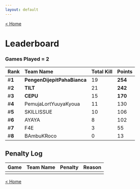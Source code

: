 ```yaml
---
layout: default
---
```


[< Home](https://kanziebub.github.io/SurvivalProtocol/)

# **Leaderboard**

### Games Played = 2

|  Rank  | Team Name             | Total Kill | **Points** |
|:-------|:----------------------|:-----------|:-----------|
| #**1** | **PengenDijepitPahaBianca** | 19 | **254** | 
| #**2** | **TILT** | 21 | **242** | 
| #**3** | **CEPU** | 15 | **170** | 
| #**4** | PemujaLortYuuyaKyoua | 11 | 130 | 
| #**5** | SKILLISSUE | 10 | 106 | 
| #**6** | AYAYA | 8 | 102 | 
| #**7** | F4E | 3 | 55 | 
| #**8** | BAmbuKRoco | 0 | 13 | 

## Penalty Log

|  Game  | Team Name | Penalty | Reason                |
|:-------|:----------|:--------|:----------------------|
|        |           |         |                       |
    
[< Home](https://kanziebub.github.io/SurvivalProtocol/)
    